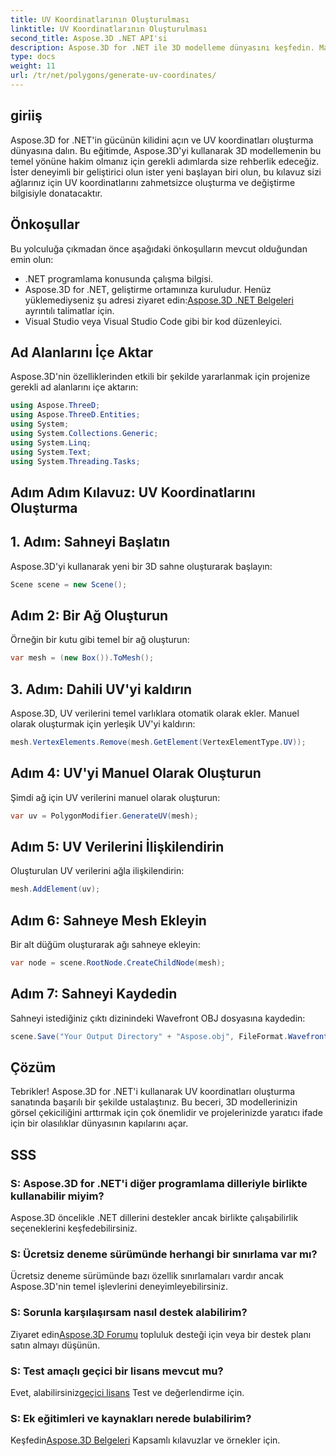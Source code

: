 ```yaml
---
title: UV Koordinatlarının Oluşturulması
linktitle: UV Koordinatlarının Oluşturulması
second_title: Aspose.3D .NET API'si
description: Aspose.3D for .NET ile 3D modelleme dünyasını keşfedin. Master UV, üretimi zahmetsizce koordine eder. Projelerinizi şimdi yükseltin!
type: docs
weight: 11
url: /tr/net/polygons/generate-uv-coordinates/
---
```

## giriiş
Aspose.3D for .NET'in gücünün kilidini açın ve UV koordinatları oluşturma dünyasına dalın. Bu eğitimde, Aspose.3D'yi kullanarak 3D modellemenin bu temel yönüne hakim olmanız için gerekli adımlarda size rehberlik edeceğiz. İster deneyimli bir geliştirici olun ister yeni başlayan biri olun, bu kılavuz sizi ağlarınız için UV koordinatlarını zahmetsizce oluşturma ve değiştirme bilgisiyle donatacaktır.
## Önkoşullar
Bu yolculuğa çıkmadan önce aşağıdaki önkoşulların mevcut olduğundan emin olun:
- .NET programlama konusunda çalışma bilgisi.
-  Aspose.3D for .NET, geliştirme ortamınıza kuruludur. Henüz yüklemediyseniz şu adresi ziyaret edin:[Aspose.3D .NET Belgeleri](https://reference.aspose.com/3d/net/) ayrıntılı talimatlar için.
- Visual Studio veya Visual Studio Code gibi bir kod düzenleyici.
## Ad Alanlarını İçe Aktar
Aspose.3D'nin özelliklerinden etkili bir şekilde yararlanmak için projenize gerekli ad alanlarını içe aktarın:
```csharp
using Aspose.ThreeD;
using Aspose.ThreeD.Entities;
using System;
using System.Collections.Generic;
using System.Linq;
using System.Text;
using System.Threading.Tasks;
```
## Adım Adım Kılavuz: UV Koordinatlarını Oluşturma
## 1. Adım: Sahneyi Başlatın
Aspose.3D'yi kullanarak yeni bir 3D sahne oluşturarak başlayın:
```csharp
Scene scene = new Scene();
```
## Adım 2: Bir Ağ Oluşturun
Örneğin bir kutu gibi temel bir ağ oluşturun:
```csharp
var mesh = (new Box()).ToMesh();
```
## 3. Adım: Dahili UV'yi kaldırın
Aspose.3D, UV verilerini temel varlıklara otomatik olarak ekler. Manuel olarak oluşturmak için yerleşik UV'yi kaldırın:
```csharp
mesh.VertexElements.Remove(mesh.GetElement(VertexElementType.UV));
```
## Adım 4: UV'yi Manuel Olarak Oluşturun
Şimdi ağ için UV verilerini manuel olarak oluşturun:
```csharp
var uv = PolygonModifier.GenerateUV(mesh);
```
## Adım 5: UV Verilerini İlişkilendirin
Oluşturulan UV verilerini ağla ilişkilendirin:
```csharp
mesh.AddElement(uv);
```
## Adım 6: Sahneye Mesh Ekleyin
Bir alt düğüm oluşturarak ağı sahneye ekleyin:
```csharp
var node = scene.RootNode.CreateChildNode(mesh);
```
## Adım 7: Sahneyi Kaydedin
Sahneyi istediğiniz çıktı dizinindeki Wavefront OBJ dosyasına kaydedin:
```csharp
scene.Save("Your Output Directory" + "Aspose.obj", FileFormat.WavefrontOBJ);
```
## Çözüm
Tebrikler! Aspose.3D for .NET'i kullanarak UV koordinatları oluşturma sanatında başarılı bir şekilde ustalaştınız. Bu beceri, 3D modellerinizin görsel çekiciliğini arttırmak için çok önemlidir ve projelerinizde yaratıcı ifade için bir olasılıklar dünyasının kapılarını açar.
## SSS
### S: Aspose.3D for .NET'i diğer programlama dilleriyle birlikte kullanabilir miyim?
Aspose.3D öncelikle .NET dillerini destekler ancak birlikte çalışabilirlik seçeneklerini keşfedebilirsiniz.
### S: Ücretsiz deneme sürümünde herhangi bir sınırlama var mı?
Ücretsiz deneme sürümünde bazı özellik sınırlamaları vardır ancak Aspose.3D'nin temel işlevlerini deneyimleyebilirsiniz.
### S: Sorunla karşılaşırsam nasıl destek alabilirim?
 Ziyaret edin[Aspose.3D Forumu](https://forum.aspose.com/c/3d/18) topluluk desteği için veya bir destek planı satın almayı düşünün.
### S: Test amaçlı geçici bir lisans mevcut mu?
 Evet, alabilirsiniz[geçici lisans](https://purchase.aspose.com/temporary-license/) Test ve değerlendirme için.
### S: Ek eğitimleri ve kaynakları nerede bulabilirim?
 Keşfedin[Aspose.3D Belgeleri](https://reference.aspose.com/3d/net/) Kapsamlı kılavuzlar ve örnekler için.